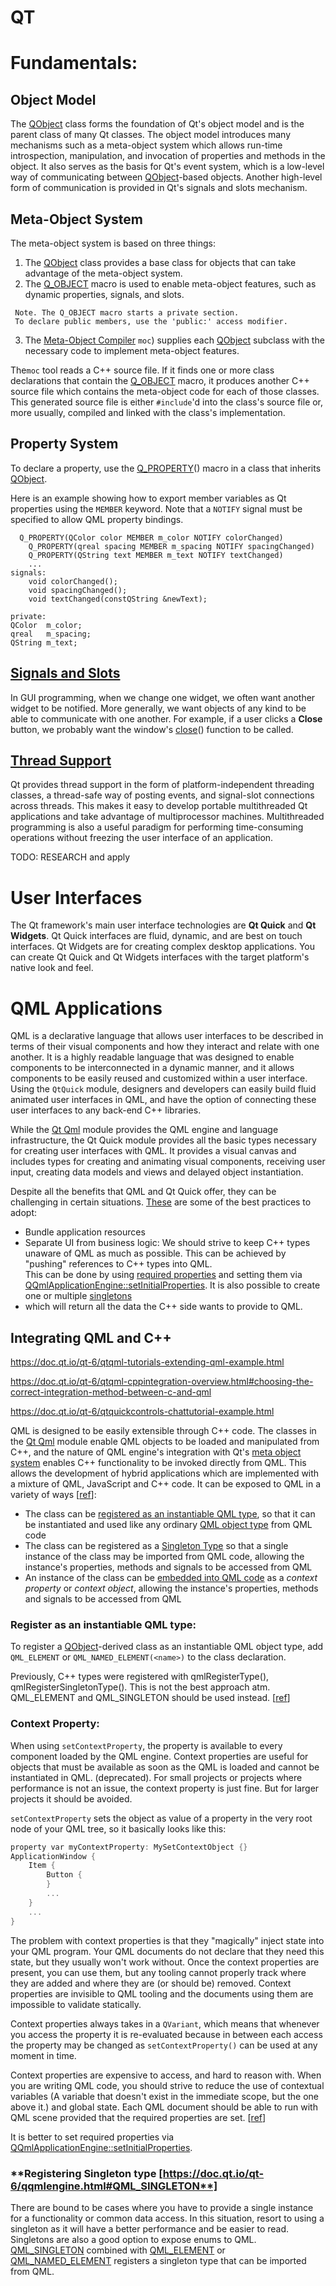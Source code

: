 # QT

# Fundamentals:

## Object Model

The [QObject](https://doc.qt.io/qt-6/qobject.html) class forms the foundation of Qt's object model 
and is the parent class of many Qt classes. The object model introduces many mechanisms such as a 
meta-object system which allows run-time introspection, manipulation, and invocation of properties 
and methods in the object. It also serves as the basis for Qt's event system, which is a low-level 
way of communicating between [QObject](https://doc.qt.io/qt-6/qobject.html)-based objects. 
Another high-level form of communication is provided in Qt's signals and slots mechanism.

## Meta-Object System

The meta-object system is based on three things:

1. The [QObject](https://doc.qt.io/qt-6/qobject.html) class provides a base class for objects that 
can take advantage of the meta-object system.
2. The [Q_OBJECT](https://doc.qt.io/qt-6/qobject.html#Q_OBJECT) macro is used to enable meta-object 
features, such as dynamic properties, signals, and slots.

```
 Note. The Q_OBJECT macro starts a private section.
 To declare public members, use the 'public:' access modifier.
```

3. The [Meta-Object Compiler](https://doc.qt.io/qt-6/moc.html) `moc`) supplies 
each [QObject](https://doc.qt.io/qt-6/qobject.html) subclass with the necessary 
code to implement meta-object features.

The`moc` tool reads a C++ source file. If it finds one or more class declarations that contain 
the [Q_OBJECT](https://doc.qt.io/qt-6/qobject.html#Q_OBJECT) macro, it produces another C++ 
source file which contains the meta-object code for each of those classes. This generated source 
file is either `#include`'d into the class's source file or, more usually, compiled and 
linked with the class's implementation.

## Property System

To declare a property, use the [Q_PROPERTY](https://doc.qt.io/qt-6/qobject.html#Q_PROPERTY)() macro 
in a class that inherits [QObject](https://doc.qt.io/qt-6/qobject.html).

Here is an example showing how to export member variables as Qt properties using the `MEMBER` 
keyword. Note that a `NOTIFY` signal must be specified to allow QML property bindings.

```
  Q_PROPERTY(QColor color MEMBER m_color NOTIFY colorChanged)
    Q_PROPERTY(qreal spacing MEMBER m_spacing NOTIFY spacingChanged)
    Q_PROPERTY(QString text MEMBER m_text NOTIFY textChanged)
    ...
signals:
    void colorChanged();
    void spacingChanged();
    void textChanged(constQString &newText);

private:
QColor  m_color;
qreal   m_spacing;
QString m_text;
```

## [Signals and Slots](https://doc.qt.io/qt-6/signalsandslots.html)

In GUI programming, when we change one widget, we often want another widget to be notified. 
More generally, we want objects of any kind to be able to communicate with one another. 
For example, if a user clicks a **Close** button, we probably want the 
window's [close](https://doc.qt.io/qt-6/qwidget.html#close)() function to be called.

## [Thread Support](https://doc.qt.io/qt-6/threads.html)

Qt provides thread support in the form of platform-independent threading classes, a thread-safe 
way of posting events, and signal-slot connections across threads. This makes it easy to 
develop portable multithreaded Qt applications and take advantage of multiprocessor machines. 
Multithreaded programming is also a useful paradigm for performing time-consuming operations 
without freezing the user interface of an application.

TODO: RESEARCH and apply

# User Interfaces

The Qt framework's main user interface technologies are **Qt Quick** and **Qt Widgets**. Qt Quick 
interfaces are fluid, dynamic, and are best on touch interfaces. Qt Widgets are for creating 
complex desktop applications. You can create Qt Quick and Qt Widgets interfaces with the target 
platform's native look and feel.

# QML Applications

QML is a declarative language that allows user interfaces to be described in terms of their visual 
components and how they interact and relate with one another. It is a highly readable language 
that was designed to enable components to be interconnected in a dynamic manner, and it allows 
components to be easily reused and customized within a user interface. Using the `QtQuick` module, 
designers and developers can easily build fluid animated user interfaces in QML, and have the 
option of connecting these user interfaces to any back-end C++ libraries.

While the [Qt Qml](https://doc.qt.io/qt-6/qtqml-index.html) module provides the QML engine and 
language infrastructure, the Qt Quick module provides all the basic types necessary for creating 
user interfaces with QML. It provides a visual canvas and includes types for creating and animating 
visual components, receiving user input, creating data models and views and delayed object instantiation.

Despite all the benefits that QML and Qt Quick offer, they can be challenging in certain 
situations. [These](https://doc.qt.io/qt-6/qtquick-bestpractices.html) are some of the best practices to adopt:

- Bundle application resources
- Separate UI from business logic: We should strive to keep C++ types unaware of QML as much as 
possible. This can be achieved by "pushing" references to C++ types into QML.  
This can be done by using [required properties](https://doc.qt.io/qt-6/qtqml-syntax-objectattributes.html#required-properties) 
and setting them via [QQmlApplicationEngine::setInitialProperties](https://doc.qt.io/qt-6/qqmlapplicationengine.html#setInitialProperties). 
It is also possible to create one or multiple [singletons](https://doc.qt.io/qt-6/qqmlengine.html#QML_SINGLETON) 
- which will return all the data the C++ side wants to provide to QML.

## **Integrating QML and C++**

https://doc.qt.io/qt-6/qtqml-tutorials-extending-qml-example.html

https://doc.qt.io/qt-6/qtqml-cppintegration-overview.html#choosing-the-correct-integration-method-between-c-and-qml

https://doc.qt.io/qt-6/qtquickcontrols-chattutorial-example.html

QML is designed to be easily extensible through C++ code. The classes in the 
[Qt Qml](https://doc.qt.io/qt-6/qtqml-index.html) module enable QML objects to be loaded and 
manipulated from C++, and the nature of QML engine's integration with Qt's 
[meta object system](https://doc.qt.io/qt-6/metaobjects.html) enables C++ functionality to be 
invoked directly from QML. This allows the development of hybrid applications which are implemented 
with a mixture of QML, JavaScript and C++ code. It can be exposed to QML in a variety of 
ways [[ref](https://doc.qt.io/qt-6/qtqml-cppintegration-overview.html#choosing-the-correct-integration-method-between-c-and-qml)]:

- The class can be [registered as an instantiable QML type](https://doc.qt.io/qt-6/qtqml-cppintegration-definetypes.html#registering-an-instantiable-object-type), 
so that it can be instantiated and used like any ordinary [QML object type](https://doc.qt.io/qt-6/qtqml-typesystem-objecttypes.html) from QML code
- The class can be registered as a [Singleton Type](https://doc.qt.io/qt-6/qtqml-cppintegration-definetypes.html#registering-singleton-objects-with-a-singleton-type) so that a single instance of the class may be imported from QML code, allowing the instance's properties, methods and signals to be accessed from QML
- An instance of the class can be [embedded into QML code](https://doc.qt.io/qt-6/qtqml-cppintegration-contextproperties.html) 
as a *context property* or *context object*, allowing the instance's properties, methods and signals to be accessed from QML

### Register as an instantiable QML type:

To register a [QObject](https://doc.qt.io/qt-6/qobject.html)-derived class as an instantiable QML 
object type, add `QML_ELEMENT` or `QML_NAMED_ELEMENT(<name>)` to the class declaration.

Previously, C++ types were registered with qmlRegisterType(), qmlRegisterSingletonType(). This is 
not the best approach atm. QML_ELEMENT and QML_SINGLETON should be used instead. [[ref](https://www.qt.io/blog/qml-type-registration-in-qt-5.15)]

### Context Property:

When using `setContextProperty`, the property is available to every component loaded by the QML engine. 
Context properties are useful for objects that must be available as soon as the QML is loaded and 
cannot be instantiated in QML. (deprecated).  For small projects or projects where performance is 
not an issue, the context property is just fine. But for larger projects it should be avoided.

`setContextProperty` sets the object as value of a property in the very root node of your QML tree, 
so it basically looks like this:

```cpp
property var myContextProperty: MySetContextObject {}
ApplicationWindow {
    Item {
        Button {
        }
        ...
    }
    ...
}
```

The problem with context properties is that they "magically" inject state into your QML program. 
Your QML documents do not declare that they need this state, but they usually won't work without. 
Once the context properties are present, you can use them, but any tooling cannot properly track 
where they are added and where they are (or should be) removed. Context properties are invisible to 
QML tooling and the documents using them are impossible to validate statically.

Context properties always takes in a `QVariant`, which means that whenever you access the property 
it is re-evaluated because in between each access the property may be changed 
as `setContextProperty()` can be used at any moment in time.

Context properties are expensive to access, and hard to reason with. When you are writing QML code, 
you should strive to reduce the use of contextual variables (A variable that doesn't exist in the 
immediate scope, but the one above it.) and global state. Each QML document should be able to run 
with QML scene provided that the required properties are set. [[ref](https://github.com/Furkanzmc/QML-Coding-Guide?tab=readme-ov-file#ci-1-avoid-context-properties)]

It is better to set required properties via [QQmlApplicationEngine::setInitialProperties](https://doc.qt.io/qt-6/qqmlapplicationengine.html#setInitialProperties).

### **Registering Singleton type [**https://doc.qt.io/qt-6/qqmlengine.html#QML_SINGLETON**]**

There are bound to be cases where you have to provide a single instance for a functionality or 
common data access. In this situation, resort to using a singleton as it will have a better 
performance and be easier to read. Singletons are also a good option to expose enums to QML. 
[QML_SINGLETON](https://doc.qt.io/qt-6/qqmlengine.html#QML_SINGLETON) combined with 
[QML_ELEMENT](https://doc.qt.io/qt-6/qqmlengine.html#QML_ELEMENT) or 
[QML_NAMED_ELEMENT](https://doc.qt.io/qt-6/qqmlengine.html#QML_NAMED_ELEMENT) registers a singleton 
type that can be imported from QML.
